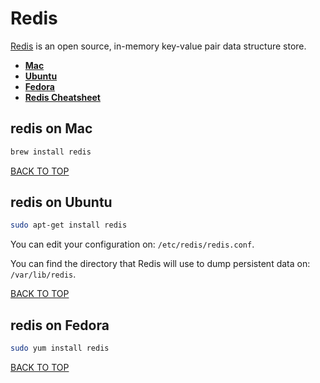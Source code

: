 Redis
=====
[Redis](https://redis.io) is an open source, in-memory key-value pair data structure store.

* [**Mac**](#redis-on-mac)
* [**Ubuntu**](#redis-on-ubuntu)
* [**Fedora**](#redis-on-fedora)
* [**Redis Cheatsheet**](https://github.com/ctrl-alt-del/devenv/blob/master/cheatsheet/redis)


## redis on Mac
```sh
brew install redis
```
[BACK TO TOP](https://github.com/ctrl-alt-del/devenv/tree/master/cache)



## redis on Ubuntu
```sh
sudo apt-get install redis
```

You can edit your configuration on: `/etc/redis/redis.conf`.

You can find the directory that Redis will use to dump persistent data on: `/var/lib/redis`.

[BACK TO TOP](https://github.com/ctrl-alt-del/devenv/tree/master/cache)



## redis on Fedora
```sh
sudo yum install redis
```
[BACK TO TOP](https://github.com/ctrl-alt-del/devenv/tree/master/cache)
